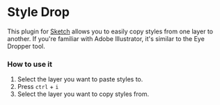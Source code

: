 # Style Drop

This plugin for [Sketch][] allows you to easily copy styles from one layer to another. If you're familiar with Adobe Illustrator, it's similar to the Eye Dropper tool.

### How to use it
1. Select the layer you want to paste styles to.
2. Press `ctrl` + `i`
3. Select the layer you want to copy styles from.

[Sketch]: http://bohemiancoding.com/sketch/
